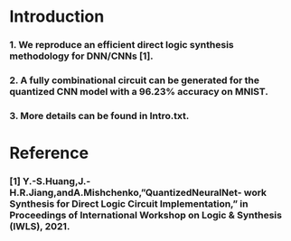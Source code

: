 # Introduction
### 1. We reproduce an efficient direct logic synthesis methodology for DNN/CNNs [1].
### 2. A fully combinational circuit can be generated for the quantized CNN model with a 96.23% accuracy on MNIST.
### 3. More details can be found in Intro.txt.
# Reference
### [1] Y.-S.Huang,J.-H.R.Jiang,andA.Mishchenko,”QuantizedNeuralNet- work Synthesis for Direct Logic Circuit Implementation,” in Proceedings of International Workshop on Logic & Synthesis (IWLS), 2021.
